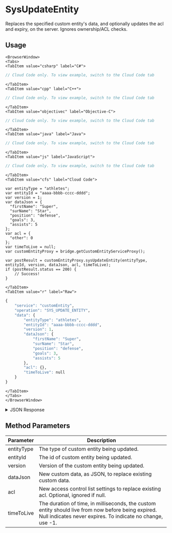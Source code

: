 # SysUpdateEntity

Replaces the specified custom entity's data, and optionally updates the acl and expiry, on the server. Ignores ownership/ACL checks.

<PartialServop service_name="customEntity" operation_name="SYS_UPDATE_ENTITY" />

## Usage

```mdx-code-block
<BrowserWindow>
<Tabs>
<TabItem value="csharp" label="C#">
```

```csharp
// Cloud Code only. To view example, switch to the Cloud Code tab
```

```mdx-code-block
</TabItem>
<TabItem value="cpp" label="C++">
```

```cpp
// Cloud Code only. To view example, switch to the Cloud Code tab
```

```mdx-code-block
</TabItem>
<TabItem value="objectivec" label="Objective-C">
```

```objectivec
// Cloud Code only. To view example, switch to the Cloud Code tab
```

```mdx-code-block
</TabItem>
<TabItem value="java" label="Java">
```

```java
// Cloud Code only. To view example, switch to the Cloud Code tab
```

```mdx-code-block
</TabItem>
<TabItem value="js" label="JavaScript">
```

```javascript
// Cloud Code only. To view example, switch to the Cloud Code tab
```

```mdx-code-block
</TabItem>
<TabItem value="cfs" label="Cloud Code">
```

```cfscript
var entityType = "athletes";
var entityId = "aaaa-bbbb-cccc-dddd";
var version = 1;
var dataJson = {
  "firstName": "Super",
  "surName": "Star",
  "position": "defense",
  "goals": 3,
  "assists": 5
};
var acl = {
  "other": 0
};
var timeToLive = null;
var customEntityProxy = bridge.getCustomEntityServiceProxy();

var postResult = customEntityProxy.sysUpdateEntity(entityType, entityId, version, dataJson, acl, timeToLive);
if (postResult.status == 200) {
    // Success!
}
```

```mdx-code-block
</TabItem>
<TabItem value="r" label="Raw">
```

```r
{
	"service": "customEntity",
	"operation": "SYS_UPDATE_ENTITY",
	"data": {
		"entityType": "athletes",
		"entityId": "aaaa-bbbb-cccc-dddd",
		"version": 1,
		"dataJson": {
			"firstName": "Super",
			"surName": "Star",
			"position": "defense",
			"goals": 3,
			"assists": 5
		},
		"acl": {},
		"timeToLive": null
	}
}
```

```mdx-code-block
</TabItem>
</Tabs>
</BrowserWindow>
```

<details>
<summary>JSON Response</summary>

```json
{
  "status": 200,
  "data": {
    "entityId": "1497cc7e-66cb-4682-9eac-c755523369a8",
    "version": 2,
    "acl": {
      "other": 1
    },
    "ownerId": null,
    "expiresAt": null,
    "timeToLive": null,
    "createdAt": 1573540122600,
    "updatedAt": 1573540142928
  }
}
```
</details>

## Method Parameters
Parameter | Description
--------- | -----------
entityType | The type of custom entity being updated. 
entityId | The id of custom entity being updated. 
version | Version of the custom entity being updated. 
dataJson | New custom data, as JSON, to replace existing custom data. 
acl | New access control list settings to replace existing acl. Optional, ignored if null. 
timeToLive | The duration of time, in milliseconds, the custom entity should live from now before being expired. Null indicates never expires. To indicate no change, use -1. 


